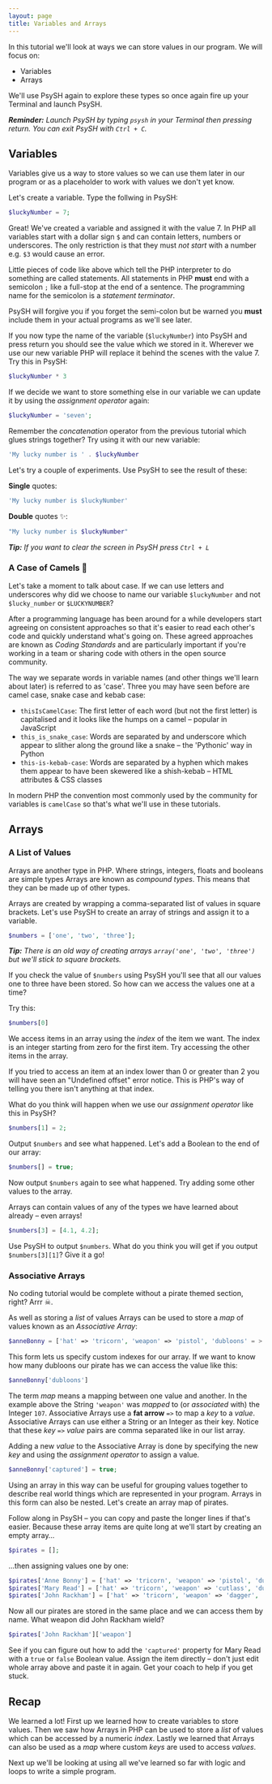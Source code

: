 ```yaml
---
layout: page
title: Variables and Arrays
---
```


In this tutorial we'll look at ways we can store values in our program. We will focus on:

- Variables
- Arrays

We'll use PsySH again to explore these types so once again fire up your
Terminal and launch PsySH.

_**Reminder:** Launch PsySH by typing `psysh` in your Terminal then pressing return. You can exit PsySH with `Ctrl + C`._

## Variables

Variables give us a way to store values so we can use them later in our program
or as a placeholder to work with values we don't yet know.

Let's create a variable. Type the follwing in PsySH:

```php
$luckyNumber = 7;
```

Great! We've created a variable and assigned it with the value 7. In PHP all variables
start with a dollar sign `$` and can contain letters, numbers or underscores.
The only restriction is that they must _not start_ with a number e.g. `$3` would
cause an error.

Little pieces of code like above which tell the PHP interpreter to do something are
called statements. All statements in PHP **must** end with a semicolon `;` like a full-stop
at the end of a sentence. The programming name for the semicolon is a _statement terminator_.

PsySH will forgive you if you forget the semi-colon but be warned you **must**
include them in your actual programs as we'll see later.

If you now type the name of the variable (`$luckyNumber`) into PsySH and press return you should see
the value which we stored in it. Wherever we use our new variable PHP will replace it
behind the scenes with the value 7. Try this in PsySH:

```php
$luckyNumber * 3
```

If we decide we want to store something else in our variable we can update it by
using the _assignment operator_ again:

```php
$luckyNumber = 'seven';
```

Remember the _concatenation_ operator from the previous tutorial which glues strings together?
Try using it with our new variable:

```php
'My lucky number is ' . $luckyNumber
```

Let's try a couple of experiments. Use PsySH to see the result of these:

**Single** quotes:

```php
'My lucky number is $luckyNumber'
```

**Double** quotes ✨:

```php
"My lucky number is $luckyNumber"
```

_**Tip:** If you want to clear the screen in PsySH press `Ctrl + L`_

### A Case of Camels 🐫

Let's take a moment to talk about case. If we can use letters and underscores why did we choose
to name our variable `$luckyNumber` and not `$lucky_number` or `$LUCKYNUMBER`?

After a programming language has been around for a while developers start agreeing on consistent approaches
so that it's easier to read each other's code and quickly understand what's going on. These agreed approaches
are known as _Coding Standards_ and are particularly important if you're working in a team or sharing
code with others in the open source community.

The way we separate words in variable names (and other things we'll learn about later) is referred
to as 'case'. Three you may have seen before are camel case, snake case and kebab case:

- `thisIsCamelCase`: The first letter of each word (but not the first letter) is capitalised and it looks like the humps on a camel &ndash; popular in JavaScript
- `this_is_snake_case`: Words are separated by and underscore which appear to slither along the ground like a snake &ndash; the 'Pythonic' way in Python
- `this-is-kebab-case`: Words are separated by a hyphen which makes them appear to have been skewered like a shish-kebab &ndash; HTML attributes & CSS classes

In modern PHP the convention most commonly used by the community for variables is `camelCase` so that's what we'll
use in these tutorials.

## Arrays

### A List of Values

Arrays are another type in PHP. Where strings, integers, floats and booleans
are simple types Arrays are known as _compound types_. This means that they
can be made up of other types.

Arrays are created by wrapping a comma-separated list of values in square
brackets. Let's use PsySH to create an array of strings and assign it to
a variable.

```php
$numbers = ['one', 'two', 'three'];
```

_**Tip:** There is an old way of creating arrays `array('one', 'two', 'three')` but we'll stick to square brackets._

If you check the value of `$numbers` using PsySH you'll see that all our values one to three
have been stored. So how can we access the values one at a time?

Try this:

```php
$numbers[0]
```

We access items in an array using the _index_ of the item we
want. The index is an integer starting from zero for the first item.
Try accessing the other items in the array.

If you tried to access an item at an index lower than 0 or greater than
2 you will have seen an "Undefined offset" error notice. This is PHP's
way of telling you there isn't anything at that index.

What do you think will happen when we use our _assignment operator_ like this in PsySH?

```php
$numbers[1] = 2;
```

Output `$numbers` and see what happened. Let's add a Boolean to the end of our array:

```php
$numbers[] = true;
```

Now output `$numbers` again to see what happened. Try adding some other
values to the array.

Arrays can contain values of any of the types we have learned about already
&ndash; even arrays!

```php
$numbers[3] = [4.1, 4.2];
```

Use PsySH to output `$numbers`. What do you think you will get if you output `$numbers[3][1]`? Give it a go!

### Associative Arrays

No coding tutorial would be complete without a pirate themed section, right?
Arrr ☠.

As well as storing a _list_ of values Arrays can be used to store a _map_ of
values known as an _Associative Array_:

```php
$anneBonny = ['hat' => 'tricorn', 'weapon' => 'pistol', 'dubloons' = > 107];
```

This form lets us specify custom indexes for our array. If we want to know
how many dubloons our pirate has we can access the value like this:

```php
$anneBonny['dubloons']
```

The term _map_ means a mapping between one value and another. In the example
above the String `'weapon'` was _mapped_ to (or _associated_ with) the Integer `107`.
Associative Arrays use a **fat arrow** `=>` to map a _key_ to a _value_. Associative
Arrays can use either a String or an Integer as their key. Notice that these _key_ `=>` _value_
pairs are comma separated like in our list array.

Adding a new _value_ to the Associative Array is done by specifying the new _key_
and using the _assignment operator_ to assign a value.

```php
$anneBonny['captured'] = true;
```

Using an array in this way can be useful for grouping values together to
describe real world things which are represented in your program. Arrays
in this form can also be nested. Let's create an array map of pirates.

Follow along in PsySH &ndash; you can copy and paste the longer lines
if that's easier. Because these array items are quite long at we'll start
by creating an empty array&hellip;

```php
$pirates = [];
```

&hellip;then assigning values one by one:

```php
$pirates['Anne Bonny'] = ['hat' => 'tricorn', 'weapon' => 'pistol', 'dubloons' => 107, 'captured' => true];
$pirates['Mary Read'] = ['hat' => 'tricorn', 'weapon' => 'cutlass', 'dubloons' => 83];
$pirates['John Rackham'] = ['hat' => 'tricorn', 'weapon' => 'dagger', 'dubloons' => 11, 'captured' => true];
```

Now all our pirates are stored in the same place and we can access them by name.
What weapon did John Rackham wield?

```php
$pirates['John Rackham']['weapon']
```

See if you can figure out how to add the `'captured'` property for Mary Read
with a `true` or `false` Boolean value. Assign the item directly &ndash; don't just edit whole array above and paste it in again. Get your coach to help if you get stuck.

## Recap

We learned a lot! First up we learned how to create variables to store
values. Then we saw how Arrays in PHP can be used to store a _list_ of
values which can be accessed by a numeric _index_. Lastly we learned
that Arrays can also be used as a _map_ where custom _keys_ are used
to access _values_.

Next up we'll be looking at using all we've learned so far with
logic and loops to write a simple program.

